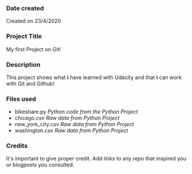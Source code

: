 ### Date created
Created on 23/4/2020

### Project Title
My first Project on Git!

### Description
This project shows what **i** have learned with Udacity and that **i** can work with Git and Github!

### Files used
* bikeshare.py *Python code from the Python Project*
* chicago.csv *Raw data from Python Project*
* new_york_city.csv *Raw data from Python Project*
* washington.csv *Raw data from Python Project*

### Credits
It's important to give proper credit. Add links to any repo that inspired you or blogposts you consulted.
